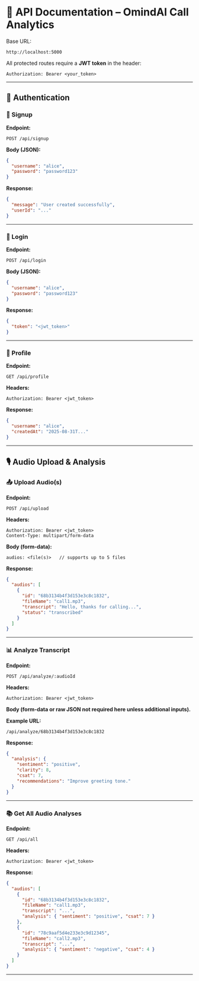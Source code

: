 # 📖 API Documentation – OmindAI Call Analytics

Base URL:

```
http://localhost:5000
```

All protected routes require a **JWT token** in the header:

```
Authorization: Bearer <your_token>
```

---

## 🔑 Authentication

### 📝 Signup

**Endpoint:**

```
POST /api/signup
```

**Body (JSON):**

```json
{
  "username": "alice",
  "password": "password123"
}
```

**Response:**

```json
{
  "message": "User created successfully",
  "userId": "..."
}
```

---

### 🔐 Login

**Endpoint:**

```
POST /api/login
```

**Body (JSON):**

```json
{
  "username": "alice",
  "password": "password123"
}
```

**Response:**

```json
{
  "token": "<jwt_token>"
}
```

---

### 👤 Profile

**Endpoint:**

```
GET /api/profile
```

**Headers:**

```
Authorization: Bearer <jwt_token>
```

**Response:**

```json
{
  "username": "alice",
  "createdAt": "2025-08-31T..."
}
```

---

## 🎙️ Audio Upload & Analysis

### 📤 Upload Audio(s)

**Endpoint:**

```
POST /api/upload
```

**Headers:**

```
Authorization: Bearer <jwt_token>
Content-Type: multipart/form-data
```

**Body (form-data):**

```
audios: <file(s)>   // supports up to 5 files
```

**Response:**

```json
{
  "audios": [
    {
      "id": "68b3134b4f3d153e3c8c1832",
      "fileName": "call1.mp3",
      "transcript": "Hello, thanks for calling...",
      "status": "transcribed"
    }
  ]
}
```

---

### 📊 Analyze Transcript

**Endpoint:**

```
POST /api/analyze/:audioId
```

**Headers:**

```
Authorization: Bearer <jwt_token>
```

**Body (form-data or raw JSON not required here unless additional inputs).**

**Example URL:**

```
/api/analyze/68b3134b4f3d153e3c8c1832
```

**Response:**

```json
{
  "analysis": {
    "sentiment": "positive",
    "clarity": 8,
    "csat": 7,
    "recommendations": "Improve greeting tone."
  }
}
```

---

### 📚 Get All Audio Analyses

**Endpoint:**

```
GET /api/all
```

**Headers:**

```
Authorization: Bearer <jwt_token>
```

**Response:**

```json
{
  "audios": [
    {
      "id": "68b3134b4f3d153e3c8c1832",
      "fileName": "call1.mp3",
      "transcript": "...",
      "analysis": { "sentiment": "positive", "csat": 7 }
    },
    {
      "id": "78c9aaf5d4e233e3c9d12345",
      "fileName": "call2.mp3",
      "transcript": "...",
      "analysis": { "sentiment": "negative", "csat": 4 }
    }
  ]
}
```

---

